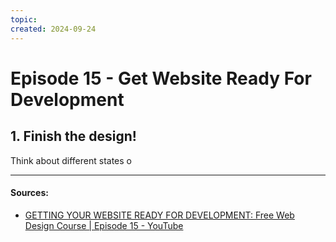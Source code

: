 ```yaml
---
topic: 
created: 2024-09-24
---
```


# Episode 15 - Get Website Ready For Development

## 1.  Finish the design!

Think about different states o



___

#### Sources:
- [GETTING YOUR WEBSITE READY FOR DEVELOPMENT: Free Web Design Course | Episode 15 - YouTube](https://www.youtube.com/watch?v=lQzmGrUQUDc&list=PLXC_gcsKLD6n7p6tHPBxsKjN5hA_quaPI&index=16)
